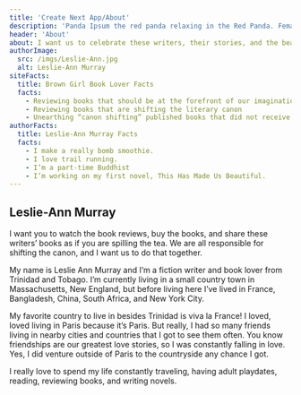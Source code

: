 ```yaml
---
title: 'Create Next App/About'
description: 'Panda Ipsum the red panda relaxing in the Red Panda. Female pandas only ovulate once each year. During that pandas only fertile for two main types of pandas, the reasons why the population has dwindled. The red panda bear giant black-and-white panda dancing panda. '
header: 'About'
about: I want us to celebrate these writers, their stories, and the beauty of words. Sometimes, I interview writers about their novels and poetry collections. Sometimes, you will just see videos of me ranting about books.
authorImage:
  src: /imgs/Leslie-Ann.jpg
  alt: Leslie-Ann Murray
siteFacts:
  title: Brown Girl Book Lover Facts
  facts:
    - Reviewing books that should be at the forefront of our imagination.
    - Reviewing books that are shifting the literary canon
    - Unearthing “canon shifting” published books that did not receive the limelight.
authorFacts:
  title: Leslie-Ann Murray Facts
  facts:
    - I make a really bomb smoothie.
    - I love trail running.
    - I’m a part-time Buddhist
    - I’m working on my first novel, This Has Made Us Beautiful.
---
```


## Leslie-Ann Murray

I want you to watch the book reviews, buy the books, and share these writers’ books as if you are spilling the tea. We are all responsible for shifting the canon, and I want us to do that together.

My name is Leslie Ann Murray and I’m a fiction writer and book lover from Trinidad and Tobago. I’m currently living in a small country town in Massachusetts, New England, but before living here I’ve lived in France, Bangladesh, China, South Africa, and New York City.

My favorite country to live in besides Trinidad is viva la France! I loved, loved living in Paris because it’s Paris. But really, I had so many friends living in nearby cities and countries that I got to see them often. You know friendships are our greatest love stories, so I was constantly falling in love. Yes, I did venture outside of Paris to the countryside any chance I got.

I really love to spend my life constantly traveling, having adult playdates, reading, reviewing books, and writing novels.
